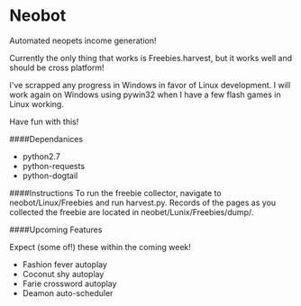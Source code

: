 Neobot
======

Automated neopets income generation!

Currently the only thing that works is Freebies.harvest, but it works well and should be cross
platform!

I've scrapped any progress in Windows in favor of Linux development. I will work again on Windows using pywin32 when I have a few flash games in Linux working.


Have fun with this!


####Dependanices

* python2.7
* python-requests
* python-dogtail


####Instructions
To run the freebie collector, navigate to neobot/Linux/Freebies and run harvest.py. Records of the pages as you collected the freebie are located in neobet/Lunix/Freebies/dump/.


####Upcoming Features

Expect (some of!) these within the coming week!
 
* Fashion fever autoplay
* Coconut shy autoplay
* Farie crossword autoplay
* Deamon auto-scheduler

